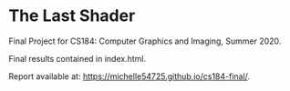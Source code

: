 # The Last Shader
Final Project for CS184: Computer Graphics and Imaging, Summer 2020.

Final results contained in index.html.

Report available at: https://michelle54725.github.io/cs184-final/.
